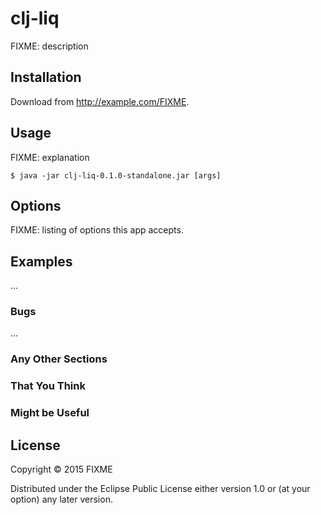 # clj-liq

FIXME: description

## Installation

Download from http://example.com/FIXME.

## Usage

FIXME: explanation

    $ java -jar clj-liq-0.1.0-standalone.jar [args]

## Options

FIXME: listing of options this app accepts.

## Examples

...

### Bugs

...

### Any Other Sections
### That You Think
### Might be Useful

## License

Copyright © 2015 FIXME

Distributed under the Eclipse Public License either version 1.0 or (at
your option) any later version.
